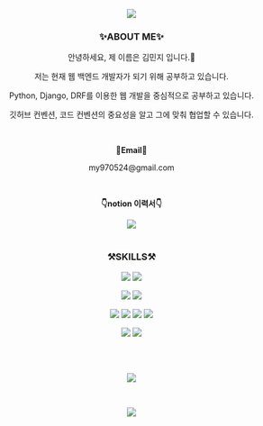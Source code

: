 <!--
**my970524/my970524** is a ✨ _special_ ✨ repository because its `README.md` (this file) appears on your GitHub profile.

Here are some ideas to get you started:

- 🔭 I’m currently working on ...
- 🌱 I’m currently learning ...
- 👯 I’m looking to collaborate on ...
- 🤔 I’m looking for help with ...
- 💬 Ask me about ...
- 📫 How to reach me: ...
- 😄 Pronouns: ...
- ⚡ Fun fact: ...
-->
<div align="center">
  <p>
    <img src="https://capsule-render.vercel.app/api?type=waving&color=f1c40f&height=280&section=header&text=Welcome&fontSize=90&fontColor=ffffff&fontAlignY=45&desc=Minji's%20Github&descSize=30&descAlign=60&descAlignY=65">
  </p>
  <h3>✨ABOUT ME✨</h3>
  <p>안녕하세요, 제 이름은 김민지 입니다.🙌</p>
  <p>저는 현재 웹 백엔드 개발자가 되기 위해 공부하고 있습니다.</p>
  <p>Python, Django, DRF를 이용한 웹 개발을 중심적으로 공부하고 있습니다.</p>
  <p>깃허브 컨벤션, 코드 컨벤션의 중요성을 알고 그에 맞춰 협업할 수 있습니다.</p>
  <br>
  <p><b>💌Email💌</b></p>
  <p>my970524@gmail.com</p>
  <br>
  <p><b>👇notion 이력서👇</b></p>
  <a href="https://www.notion.so/Cozy-6f8ad7fde76e46d6be80a60e84da279b" target="_blank"><img src="https://img.shields.io/badge/Notion-000000?style=flat&logo=Notion&logoColor=white"/></a>
  <br>
  <br>
  <h3>⚒️SKILLS⚒️</h3>
  <p>
    <img src="https://img.shields.io/badge/Python-3776AB?style=flat&logo=Python&logoColor=white"/>
    <img src="https://img.shields.io/badge/Django-092E20?style=flat&logo=Django&logoColor=white"/>
  </p>
  <p>
    <img src="https://img.shields.io/badge/MySQL-4479A1?style=flat&logo=MySQL&logoColor=white"/>
    <img src="https://img.shields.io/badge/Redis-DC382D?style=flat&logo=Redis&logoColor=white"/>
  </p>
  <p>
    <img src="https://img.shields.io/badge/Amazon%20EC2-FF9900?style=flat&logo=Amazon%20EC2&logoColor=white"/>
    <img src="https://img.shields.io/badge/Docker-2496ED?style=flat&logo=Docker&logoColor=white"/>
    <img src="https://img.shields.io/badge/NGINX-009639?style=flat&logo=NGINX&logoColor=white"/>
    <img src="https://img.shields.io/badge/Gunicorn-499848?style=flat&logo=Gunicorn&logoColor=white"/>
  </p>
  <p>
    <img src="https://img.shields.io/badge/Git-F05032?style=flat&logo=Git&logoColor=white"/>
    <img src="https://img.shields.io/badge/Jira-0052CC?style=flat&logo=Jira&logoColor=white"/>
  </p>
  <br>
  <br>
  <p>
    <img src="https://github-readme-stats.vercel.app/api/top-langs/?username=my970524&layout=compact&theme=radical">
  </p>
  <br>
  <p>
    <img src="https://github-readme-stats.vercel.app/api?username=my970524&show_icons=true&theme=radical">
  </p>
</div>




